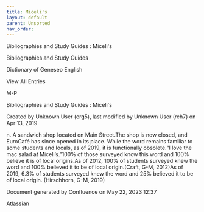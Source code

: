 ```yaml
---
title: Miceli's
layout: default
parent: Unsorted
nav_order:
---
```


Bibliographies and Study Guides : Miceli's

Bibliographies and Study Guides

Dictionary of Geneseo English

View All Entries

M-P

Bibliographies and Study Guides : Miceli's

Created by  Unknown User (erg5), last modified by  Unknown User (rch7) on Apr 13, 2019

n. A sandwich shop located on Main Street.The shop is now closed, and EuroCafé has since opened in its place. While the word remains familiar to some students and locals, as of 2019, it is functionally obsolete.“I love the mac salad at Miceli’s.”100% of those surveyed know this word and 100% believe it is of local origins.As of 2012, 100% of students surveyed knew the word and 100% believed it to be of local origin.(Craft, G-M, 2012)As of 2019, 6.3% of students surveyed knew the word and 25% believed it to be of local origin. (Hirschhorn, G-M, 2019)

Document generated by Confluence on May 22, 2023 12:37

Atlassian
